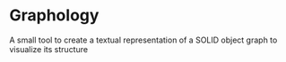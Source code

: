 Graphology
==========

A small tool to create a textual representation of a SOLID object graph to visualize its structure
